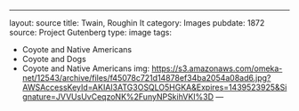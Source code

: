 ---
layout: source
title: Twain, Roughin It
category: Images
pubdate: 1872
source: Project Gutenberg
type: image
tags:
- Coyote and Native Americans
- Coyote and Dogs
- Coyote and Native Americans 
img: https://s3.amazonaws.com/omeka-net/12543/archive/files/f45078c721d14878ef34ba2054a08ad6.jpg?AWSAccessKeyId=AKIAI3ATG3OSQLO5HGKA&Expires=1439523925&Signature=JVVUsUvCeqzoNK%2FunyNPSkihVKI%3D
—

